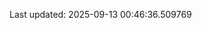 <!-- lastfm -->
<p align="center"></p>

<!--START_SECTION:last-updated-->
Last updated: 2025-09-13 00:46:36.509769
<!--END_SECTION:last-updated-->